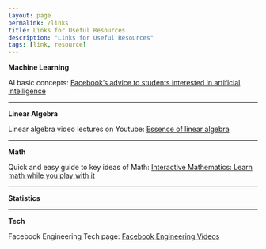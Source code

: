 ```yaml
---
layout: page
permalink: /links
title: Links for Useful Resources
description: "Links for Useful Resources"
tags: [link, resource]
---
```


**Machine Learning**

AI basic concepts: [Facebook’s advice to students interested in artificial intelligence](https://techcrunch.com/2016/12/01/facebooks-advice-to-students-interested-in-artificial-intelligence/)

---

**Linear Algebra**

Linear algebra video lectures on Youtube: [Essence of linear algebra
](https://www.youtube.com/playlist?list=PLZHQObOWTQDPD3MizzM2xVFitgF8hE_ab)

---

**Math**

Quick and easy guide to key ideas of Math: [Interactive Mathematics: Learn math while you play with it](http://www.intmath.com/)

---

**Statistics**

---

**Tech**

Facebook Engineering Tech page: [Facebook Engineering Videos](https://www.facebook.com/pg/Engineering/videos/)


